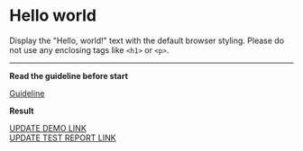 # Hello world

Display the "Hello, world!" text with the default browser styling. Please do not 
use any enclosing tags like `<h1>` or `<p>`.
___

**Read the guideline before start**

[Guideline](https://mate-academy.github.io/layout_task-guideline/)

**Result**

[UPDATE DEMO LINK](https://github.com/amserhii11/layout_hello-world/blob/master/src/index.html) <br>
[UPDATE TEST REPORT LINK](https://amserhii11.github.io/layout_hello-world/report/html_report/)
